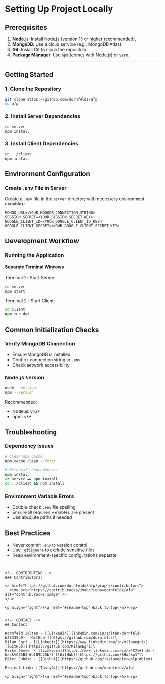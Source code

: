 # Setting Up Project Locally

## Prerequisites
1. **Node.js**: Install Node.js (version 16 or higher recommended).
2. **MongoDB**: Use a cloud service (e.g., MongoDB Atlas).
3. **Git**: Install Git to clone the repository.
4. **Package Manager**: Use `npm` (comes with Node.js) or `yarn`.

---

## Getting Started

### 1. Clone the Repository
```bash
git clone https://github.com/dornfeldz/afp
cd afp
```

### 2. Install Server Dependencies
```bash
cd server
npm install
```

### 3. Install Client Dependencies
```bash
cd ../client
npm install
```

## Environment Configuration

### Create .env File in Server
Create a `.env` file in the `server` directory with necessary environment variables:

```
MONGO_URL=<YOUR_MOGODB_CONNECTION_STRING>
SESSION_SECRET=<YOUR_SESSION_SECRET_KEY>
GOOGLE_CLIENT_ID=<YOUR_GOOGLE_CLIENT_ID_KEY>
GOOGLE_CLIENT_SECRET=<YOUR_GOOGLE_CLIENT_SECRET_KEY>
```

## Development Workflow

### Running the Application

#### Separate Terminal Windows
Terminal 1 - Start Server:
```bash
cd server
npm start
```

Terminal 2 - Start Client:
```bash
cd client
npm run dev
```

## Common Initialization Checks

### Verify MongoDB Connection
- Ensure MongoDB is installed
- Confirm connection string in `.env`
- Check network accessibility

### Node.js Version
```bash
node --version
npm --version
```
Recommended: 
- Node.js: v16+ 
- npm: v8+

## Troubleshooting

### Dependency Issues
```bash
# Clear npm cache
npm cache clean --force

# Reinstall dependencies
npm install
cd server && npm install
cd ../client && npm install
```

### Environment Variable Errors
- Double-check `.env` file spelling
- Ensure all required variables are present
- Use absolute paths if needed

## Best Practices
- Never commit `.env` to version control
- Use `.gitignore` to exclude sensitive files
- Keep environment-specific configurations separate
```


<!-- CONTRIBUTING -->
### Contributors:

<a href="https://github.com/dornfeldz/afp/graphs/contributors">
  <img src="https://contrib.rocks/image?repo=dornfeldz/afp" alt="contrib.rocks image" />
</a>

<p align="right">(<a href="#readme-top">back to top</a>)</p>


<!-- CONTACT -->
## Contact

Dornfeld Zoltán - [[Linkedin]](inkedin.com/in/zoltán-dornfeld-b23335a9) [[GitHub]](https://github.com/dornfeldz)\
Milán Egri - [[Linkedin]](https://www.linkedin.com/in/milanegri/) [[GitHub]](https://github.com/MilanEgri)\
Haskó Sándor - [[Linkedin]](https://www.linkedin.com/in/s%C3%A1ndor-hask%C3%B3-6b189b25b/) [[GitHub]](https://github.com/SHasko17)\
Péter Juhász - [[GitHub]](https://github.com/realpeoplerealproblem)

Project Link: [[TastyGo]](https://github.com/dornfeldz/afp)

<p align="right">(<a href="#readme-top">back to top</a>)</p>
